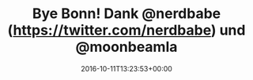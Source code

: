 ---
retweeted: false
source: <a href="http://mvilla.it/fenix" rel="nofollow">Fenix for Android</a>
entities:
  hashtags: []
  symbols: []
  user_mentions:
  - name: nerdbabe
    screen_name: nerdbabe
    indices:
    - '15'
    - '24'
    id_str: '3448624575'
    id: '3448624575'
  - name: Lucas Dohmen
    screen_name: moonbeamlabs
    indices:
    - '29'
    - '42'
    id_str: '28508951'
    id: '28508951'
  urls: []
display_text_range:
- '0'
- '105'
favorite_count: '7'
id_str: '785833298723569665'
truncated: false
retweet_count: '0'
id: '785833298723569665'
created_at: Tue Oct 11 13:23:53 +0000 2016
favorited: false
full_text: Bye Bonn! Dank [@nerdbabe](https://twitter.com/nerdbabe) und [@moonbeamlabs](https://twitter.com/moonbeamlabs)
  weiß jetzt, dass Du nicht überall nach Hauptbahnhof aussiehst.
lang: de
tags:
- pesos/twitter
date: '2016-10-11T13:23:53+00:00'
src: https://twitter.com/bascht/status/785833298723569665
original_url: https://twitter.com/bascht/status/785833298723569665
type: twitter_tweet
text: Bye Bonn! Dank [@nerdbabe](https://twitter.com/nerdbabe) und [@moonbeamlabs](https://twitter.com/moonbeamlabs)
  weiß jetzt, dass Du nicht überall nach Hauptbahnhof aussiehst.
title: Bye Bonn! Dank @nerdbabe (https://twitter.com/nerdbabe) und @moonbeamla

---